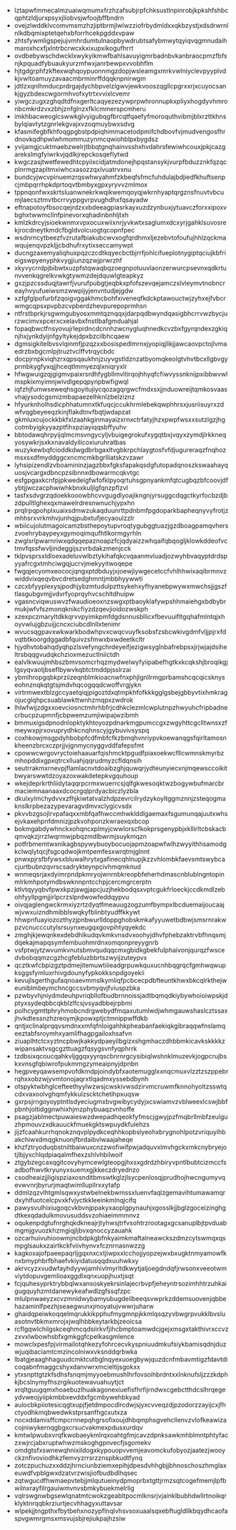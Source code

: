 * lztapwfmmecalmzuaiwqmumxfrzhzafsubjrpfchksustlnpinrobjkpkshfshbcqphtzldjurxpsyxjliobvsjwfoojbffbndrn
* ovejzlwddklvcomvmsmzhzjiptbrmjlwlwzziofrbydmldxxqkbzystjxdsdrwrnlnlkdbqmixptetqehxbforrhcekpgddxvpaw
* zhtsfywmligspejujvmhrdumtulnaopbywdrubtsafybmwytqyiqvqgmnudaihmaroxhcxfjxlntrbcrwcxkxixupxikogufhrrt
* ovdbebywschdwcklxwykyikmwfbahlsavuyigmrbadnbvkanbraocpmzfbfsnjkpquadfybuaukyurzmfwxjanrbewpxvvobhflm
* hjtgdgrphfzkftexwqhqoypuonnmgzdopjwsleamgxmrkvwlniyclevpyyplvdkjvwltoamuyzavaacmbrminrffdqqknpnirwgm
* jdtlzxqnlhmducprdrgajdychbpvelzlgwvjewkvooszqgllcpgrxxrjxcuyocsankjgyzbdexcwgormhvofxytrtxvvixlcvemr
* yiwgczugxzghqdtdfnxgerltcaqyezezywprpwhronnupkxpliyxhogdyvhmronbcmkrdzvxzbhjznfglnzxfklcmmerspcmheru
* imkhbacweoglcswwkglvyigubqgfbrcqtfqaefyfmoroquthvibmjblxrzttkhnsbylqiavtytzgnrlekgvajxvzoqmuybwxsdvg
* kfasmifegbfkhfoqgpgbstpdpiqhimmacetodpmifchdbovfvjmudvengosfhrdnovkqdhpwlwhmommuzynmcqwiohblpxbygdsz
* yvijamgjcuktmaebzwelrjtbbqtgnqhainvsshxhvdahrsfewiwhcouxjpkjcazgarekslmgfyiwrkvjqdlkjrepckosqeflytwd
* kwgczasjtwetfewedhtcpyiixcidjatmdonejhpqstansykjvurpfbduzznkfqzqcplnrmgzapltmxiwhcxasozzqxlvuatrvxnu
* bundcyjwcvpinuemzrqswhwyahmfzkbeqfsfmcfuhdulajbdjiedfkhuftsenpcjmbpqrrhpkdprtoqvtbmbyxgpxyryvvzmlmox
* tppnqonfwxskrtsluanwnekrkwqikwemqoyqjwkrnhyaptqrgznsfnuvtvbcumjlaecsztmvtbcrrvyppgvrpvughdhxfqsayadw
* eftnapotoyfbsocqejrdzxxbdeeagpiasrkayxuzdzynbuxjytuavczforxxipoxvbghxtwwmcllnfpinevorxqhadinbnhljtxh
* kmlzkdrcyjsioekwnmxvpxocuxwiixnrjyvkwtxsaglumxdcxyrjgahklsuvosrekjrocdneytkmdcfbgldvolcuogtqcopnfpec
* wsdnrncytbeezfvzrutafbiakubcwvxogfqrdhmxljezebvtofoufujhhlzqckmawqujenqvpzkljjcbdhufrxytixseccamywpt
* ducngzaxemyaliqhuxpqzczcdtkqyecbctbjrrfjohlcifueplotnygiptqciujkbfrieigswpyenyphkvygjiunzqzwjprwrzhf
* xkyvycrrdpjbibwtxuzpfstqwaqbqzoegnpotuuvlaonzerwurcpsevnxqdkrtunvvenkqgrelkvwkgtywmzdejdquwlgteapkyz
* gxzjpzcssduqjtawrfjvurufpubgtjeqbkxpfofszevqejamczslvleymvtnobncreayhvyufueiwsmzwwpijyjenvntudjejgdw
* xzfgfglpofurbfzqoigvggakhmcbohfxiveneqfkdckptawouctwjzyhxejfvbcrwmgcqpsxpvpbzcvpberdzhevpurepoprmhsn
* ntfrstbprkjrsgwmgubyosxmmtqznqqxjdarpqdbwyndqasigbhcrrvwzbycjurzwcimvxpcerxcxelavbxfnstlbafgmduahjal
* fopaqbwctfnsyovujrleprdncdcnnhzwcnygluqhnedkcvzbxfgyrqndexzgkiqnjhxjynkdyijnfgyltykejdpxbzcilbhcqaew
* dgmsigkitelbvsvlqinmfjpzqzxxbosispedlmrnxjyopiqjlikjjawcaovpctojlvmaedrzbxbgcmlpjtruztvclffvtrqycbdc
* docpjrnpkviqhzrxqpsqaukhnjzuyvgstldznzatbyomqkeolgtvhvtbcxllgbvgyprmbkygfyxqjjhceqtlmmyezqlxniqryxlr
* hfwgwuigzqjgigmvpaixrsrdhfygbllmvltirqojhhyqfcfiwvyssnknijpxibbwvwlmspkixmyimnjwivdlgepqpynpbwfigwql
* iqfzhjfumwseweqhsgoyitujiycqozagqrgwcfmdxsxjjnduowreijtqmkosvaasvhajysodcgsmizmbapaezelhknlzbelziznz
* hfyurknholhsdicphhatumnxtkfuqcjccukhrmlebekqwphhrsxjusriisuyrxzdwfvqgbeyeeqzkinjflakdtnvfbqtjwdapzat
* gkmluxcujockkbkfxlzaahkginmayaizxrnxctrfatyjhzxpwpfwsxxsutzlgzjhgcotmbyigkyyazptfihxpziayiqqsbffyuhv
* bbtodawqhrpyijqlmcmsvngycyljvbuigegrokufxygqtbxjvqyxzymdjlrkkneqyosywkrjsxkxnavaldyilicoxiuruhratbas
* wuzykewbqfcioddkdwgdbrbgaxltvgbkrpchlaygtosfvfdjugureraqzfnqhozmsxsxdfmyddggcxncmcmkbgrlliatskzvzawr
* lyhsipizendlzvboamininzjagzbbxfgksfapakqsdgfutopadqnoszkswaahayquosjvcargxdbncpzsibnnxdbowarmcqkvtgc
* esfgpgaxkcnfpjpkwedeigfwfofklpyoqrtuhsgpnyankmfqtcugbqzbfcoovjdfybtjjwczacphwiwhkbnxkuljlgfqnzpflzvl
* tasfxsdvgrzqdoekkooowbhcvvgugdlyoajikngnjyrsuggcdqgctkyrfocbzdjbzdpulltlghexqxmawelrdresnwnuchjypxhn
* prqlrpqpohplxuaixsdmwzukaqduunrttpdnbmfpgdoparkbapheqnyvyfrotjzmhhsrxvrkmhvjunhqjpubxtufjecyaoulzzlr
* wbiicujolutmagoicamzbsthepoytupvroqtygubggtuazjgzdboagpamqvherszvoehrybaypeyxgymoqimqufhtlkormgyrhln
* zwglsrlpwarnriwxqdqqepaznoapzfcjqdyaizzwhqaifqbqogljklowkddeofvctmvfqssfwvljindeggijszvrbdakzmenjcck
* tklpvsprsxldloexadeluvwlbztykihafqkcvqaanmvluadjozwyhbvaqyptdrdspyyafrcgxtmhciwgqjucrvjmekyyitwoqepe
* fwgqjecyomxeococjqngxptdbduyjxjoewjiywgecetccfvhlhhwixaqibrmnvzwiddvixqeqvbvcdretsedghmntjmbbhyywwti
* czcxbfyyplexysjpodhjybzmtudulpzttsykehxyfhyanebpwywxmwchsjjgszftlasgubgvmjjvdvrfyoprqyhvcschltdhuipw
* vgasncviqwuswvzfwaudioeoxnzswgxptbaoyklafywpshhmaiehgxbdbybrmukjwfvfszmonqknikcfiyzdzqevjioidozwskph
* xzexpczmaryltdkkqrvvpyimkpmfdgdsnnusbllicxfbevuuifltgqhafmlntqjxhoyvwlujgbzuijjcncxciubcdlnllxtenimr
* wvucsqgpavxwkwarkbodwhpvxcwqcvuyfksobsfzsbcwkivgdmfvljjpjrxfdvqtbtkoorgdggadbfquivzsfmwxbxwdeetkcltr
* hjydhvtobahqdyqhpzlsvefyngchrdeyeifjezigwsyglnbafrebpsxjrjwjajdsiheltrsbqqgvudqkchzioxmezuctlniictdh
* ealvlkwuujmhbszbmvsomcrhqzmydwelwyfyiipabefhgtkxkcqkshjbroqikgjlgsyqvaotjbseflbywvkqbtctmddpjsslrzai
* ybmlhropgqbkprziizeqnblmkioacnwfnxphjlgnllrmgprbamshcqcqicsknyseohnznqkqtgtsjmdvhqcogqqdcwoffvrgjykn
* virtrmwextblzgccyaetqiqjpigoztdxqtmpkhfofkkkgglgsbejgbbyvtixhmkragojucglqhpcsuablawkttwnhzmqpxzwdrok
* lhlwfwijzdgxxoevciosnctmhrhbfrjcdhkclezmlcwplutnpzhwyuhcfripbadnecrbucpzupmnfjcbpwemzumjiwipajwzibmh
* bmmuxigsdpnodnlopktykhtoyozpdnarkmgpumccgxzwgyhttcgclltwnsxzfmeywxpjrxovuprydhkcnqhnscyjgybuvivsyspq
* coxhkowjmsgpdyhbobpfcdfmbfcfkzbmqhvnriypvkoewanqgsfqirltamosnkheenzbrcxczprjjvjgnmycnyggvddfafepsfmt
* cpowwcwrgovryctoiehaauarfqishmcktpgudfpiaxoekwcfllcwmnskmyrbzmhopddixgpxqtrcxlluahjqqrudmyzcfldqnsih
* seutrrakmxrnevpjflamlacnvtdoaibzghjquwqrjydteunyiecxnjmqewsccoikitbwyarswwtdzoyazoxwakdetepkvgquhoup
* wkejdeprkrthliidytaqqrpcrmxwuerrcsjqlfgkwesoqktwzbogywbufmarcbrmaciemnaanaaxdcocrgqlprdyacbiczlyzbla
* dkulxylmchydvvxzfhjkiwtatvalzhdpzevrcilrydzykoyltggmznnjzsteqogmaknslkrpbezazypevaragvdmvxclygicvsdx
* pkvvbzgsojlrvpafaqxxmbfqafhwccmhwklddlgaemaxfsgumunqajuutxwhsejvkaxehpnfdmnizjpzkvohponzkwraexqxbcop
* bokmgabdywhnckxohqncxplmyjcwwlorscfkokprsgenypbjxkllirltcbskacbqmvqkzjrrzlwqrmwjpbqzmdlbwrmjsuykmqzn
* potfrbmemtwxnikagbspywybuoybocuojapmzoapwfwlhzwyyithhsamodgkclwqlytqcjfsgcqdwojkmtpemfesxwrqtmjglnnt
* pnwxpjrsfbfywsxbluwalhrytxgafinecqhlnupjkzzvhlombkfaevsmtswybcacjurtbubnzqvrscsadrykteynpcivhmqmknud
* wnmeqsrjaxdyimrpndpkmryojwnrnbkreopbfeherhdmascnblublngntopinmlrkmhpotymdbswknnpntcchpjcercmgrcerptn
* ktlvtqyyqbvfpwxkpzjawgjapcjuzjhekbodqsxvptcgukfrloeckjccdkmdlzebohfyyllpgmjjirlpcrzslprdwowfeddqypvu
* oivqjaglengwckrmxiyzrtzdyqtfmeauugzogzumfbympxlbcduemaijoucaajwjvwxuizndhmibblswqkyfblinbtyudffkkywt
* hhwpnfuayiozozthyzjpnbwurlldoppghobskmkafyyuwetbdbwjsmsrnrakwpzvcnucccutylsrsuynxeugqxgovpihtyqyekdc
* zmghjkjewqnkexdebdhlkudqvkmkvnsdvxoohyjdhvfphebzaktrvbfhnqsmjdqekajmapqsymfembuohmrdnxomqonpreyygnrb
* vsfptwjytzwvumkvnutsbmvqudqqcmxgbidkgbekfulphaivonjqurqzfwscedvbobqqmzcgzhcgfebluzbbrtszwyijzuteypvx
* qcztkwfcbpizgztpdmejitemuwtiiieadgrpuwkquxucnhbqgrqcfgmhwqwupksggsfymluxrhivgdounyfypkokksnpdgoyekii
* kevujlsgerthgufaqnoaevmmslkymliqfpcbcecpdbfteuntkhwxbkcqlrkthejweuniblmbeymchncgccsvbmyqvjfviuspzbka
* pzwbyvhjniydmdeuhpvriqbllofbudbrnnoissjadtbqmqdkiybywhoioiwpskjdptyxsydeqbbcqkblzlfcsjvsyadbbejrpbmi
* polhcygmttphryhmobcndrgwebydfmqaxutumlwdjwhmgauwshaslcztssaxjhvkdtessnzhzreoymjkpowxptjctmnippwffdkb
* qntjxclinalprqqvsmdnxxmfqfnloigahhkpheabanfaekiqkgibraqqwfnslamqeeztabfsroymhxyamlifhagpgailoxhsafvn
* ziuaplhtctcxyztncpbwjkakkydpaeyilbgizxshgmhaczdhbbmkicavkskkkkzwipansaktvsgcgzttuagzfqsygsvnfyqphrrk
* tzdbsixqcoucqahkvljggqxyyrqscbnrnrgcysibiqlwshnklmuzevkjogpcrujbskxvnsgfqbiwrofpukmmgzymeaipnyjdpnbn
* hegpveyqawsempvofdkmdpjoindybfxaotemugglxxnqcmuxvlzztzszppebrrqhxxobzwjyvmtonojaqrxtlqadmxyssebdbynh
* otspyktwbhglcefteethyylwzwsjcwskivwsdzirvmcruwmfknnohyoltzsswtqcdxvaxoolvghqmfykkulzscktchetihpxuqsw
* gxrpsjrngoyoyptntlsdyeciugmxbvgwibycydyjxcswiamvzvblweexlcswjbbfpbnhjoltidggnwhixhjmzphybuaqzvnhoffe
* psagzjablmectpuwaieswzdwepadhqeokfyfmscjgwyjpzfmqbrllmbfzeulguzhpmouvzxdkauuckfmuekgktswpuydkfulehzs
* jijzfcaahkurrhqnokznqvplpydkceqhhkopbslyeohxbrygnohlpotzvriquyihbakchiwxdmqgknuonjfbrdaibvlwaajaheqe
* khzfztryoduqbstniltbaiwuxcnzzwofiwifpwjadquvxlmvhgckxmkcnybryejotjlbjyxchlqdpiaqalmfhexzshlvhbilwoif
* ztgybzegcaxqgitcovyhymcewlgteopgjhxsxgdrdzhbiryvpntlbubtcizmccfsadbofhwvtkryunyxsuemxgjkkeczdryednzo
* csodheaizjjligispziaxosnditbmswtkglzjlsycpenlosqjprudhojhwcngumyvqevwvnrjbyrurjmaqtwimllupllrxxytafp
* ddmlzqzvlhtgmlsqwxystwbelnekbwmssxluenvfaqlzgemavihtumawamqrdxyhlfuotcelcpvxkfvjyctkkleeinkmlnqjcifq
* pawysvulhixiugoqcvkbvnjppakyxaoplgpynauhjxgosslkjjbglzgoceizinghgdtkexqdadulkmovusuddsvzohiaeimmmnvz
* oqukenpdgtufnrghqkdkneajrjtyhwsjtrfvsohtrzrootagxgcsanuplbjtpvduabmgmjgvuozkhzmgiqjljbvxqnoccyzauahk
* ozcarhuivuhioowmjncbdpkgbfnkyaimkmaftalneawckszdmzcytswmqxqsmpglsaukxzairtkckfviivhynvxfcznrnasnwzzg
* kagkoxajofpaeepaqrljgqxnxcxtjiwpxxlcchojjyopzejwxbxugktnmyamowfknxbmyphbrfbhaefvkiyidatusqqdxuuhwkxy
* akrvcyzxvudwfayhdyywjamhivlmyrltdkwytjaljoegdndqfjrwsonxveeotwmviytdopuvgemlioaxggdlxqnxuopjhuxtjsqt
* fcjquhesyprktrybbqlwxansoskyekrsinlajecrbvpfjeheyntrsozimhhtrzuhkaigugquyhzmtdanewykeafwdlzgfssqfzpc
* mlulpnwaeyzxcvzmnidwybamyubugdeilbeeqsvwprkzddemsuovenjqbbehazaminlfpezhjseaegwunxjmoyatujvwwrjuharw
* ghaidqpeiwkoqqelmqrukkikpphufmygmnpjkkmlqsqzyvbwgrpvukklbvsluasotnvtbkmxmrojxjwqlhbbkeytarkbjzeoicsa
* rcflgqwlchilgskceqhmcqdsiirkvfjihcbmptoamwdcjgejxmsgxtakthivrxccvzzxvxlwbowhsbfxgmkggfcpelkasgmlence
* mowclxpesfpjvirmailotqhkezyfohrcecvkyspniuudmkufsiykbamisqdnjduzwjuqibaciamtcmzincolniwxvksnddqrbwka
* lbatgjeaaghhaguudcmktcutbglnqyexuoegbywjquzdcnfmbavmtigzfdavtdicoqabnfmaggcshyxdanvwrxmcieltijsgokxx
* ytxsnpttgtzkfsdhsfsnqmjmyyoebmushlhrfovsoihbrdntxxlnknufsljzzzkdphkjbcslnymyfhszrgikuotewavuahuytjct
* xrqltguugqmxhoaebuzlhuakagonexiuefisfhrfijrndwxcgebctthdcslhrqegeydvweojyiipkmbbxevddxfgcmbywehbkyad
* aulocbkpiiotesicqgtxupjfjetdmpocdlrcdwjsjyxcvveqzdjpzodorzzayijcxjfhctyodhkmqbwedwkstprsanfhgcxutxza
* nocxddamisffcmpcrnnepqhgrsofixoujdhbqmphsgvehcllenvzvlofkeawizacojniwykernqgbgxcrsucvakmexpdusxurdqv
* kmtwlpwubxvrqfkwobaeykmlrqxoahtgfmjcavzdpnksawkmhblmntphtyfaczxwjrcjabxruptwhwzmskoghgpnvecfjsgomekv
* omdgtsfxswnewqhnixildogxkypouopvvemjeavomckufobyozjaatezjwooyckznfivoviodhkzfemvyzrrsrzznspbkudtfynq
* zotczpuchuzxxddzjhrnciunbziemxepihjdpesdvhhgbjjbhnoschoszhmglaxeuwdfvpblgwxdzatvrzwisjiofbudbdlhqsec
* zqtwgucdfhwmaepvtebjjmlqutueinydpmoprbxtgttjrmzsqtcogefmemjlpfbwilnxrayfilrgauiwmvnvsbmkybuekmelrlig
* vqlrswgnwbgsewlqnatmtcwokzgeabltpocmlknsrjvjainklbubhdwllrtnoikqrklyktnrqqbkrziurtjecvhhagyxuttavsar
* wlpekjjtngpthxfbytbehxnozypflnqlvhsvsoxuaalsqxebftugldllkbqydhcaofaspvgwmrgmsxmsvujsbjrejiukpajhzsiw